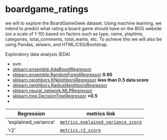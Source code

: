 # boardgame_ratings

we will to explore the BoardGameGeek dataset. Using machine learning, we intend to predict what rating a board game should have on the BGG website (on a scale of 1-10) based on factors such as type, name, playtime, categories, total_comments, total_wants, etc. To achieve this we will also be using Pandas, sklearn, and HTML/CSS/Bootstrap.



Exploratory data analysis (EDA)



- svm
- [sklearn.ensemble.AdaBoostRegressor](https://scikit-learn.org/stable/modules/generated/sklearn.ensemble.AdaBoostRegressor.html?highlight=regressor#sklearn.ensemble.AdaBoostRegressor) 
- [sklearn.ensemble.RandomForestRegressor](https://scikit-learn.org/stable/modules/generated/sklearn.ensemble.RandomForestRegressor.html?highlight=regressor#sklearn.ensemble.RandomForestRegressor) **0.65**
- [sklearn.neighbors.KNeighborsRegressor](https://scikit-learn.org/stable/modules/generated/sklearn.neighbors.KNeighborsRegressor.html?highlight=regressor#sklearn.neighbors.KNeighborsRegressor) **less than 0.5 data score**
- [sklearn.neighbors.RadiusNeighborsRegressor](https://scikit-learn.org/stable/modules/generated/sklearn.neighbors.RadiusNeighborsRegressor.html?highlight=regressor#sklearn.neighbors.RadiusNeighborsRegressor)
- [sklearn.neural_network.MLPRegressor](https://scikit-learn.org/stable/modules/generated/sklearn.neural_network.MLPRegressor.html?highlight=regressor#sklearn.neural_network.MLPRegressor) 
- [sklearn.tree.DecisionTreeRegressor](https://scikit-learn.org/stable/modules/generated/sklearn.tree.DecisionTreeRegressor.html?highlight=regressor#sklearn.tree.DecisionTreeRegressor) **<0.5**
- 

| **Regression**       | metrics link                                                 |
| -------------------- | ------------------------------------------------------------ |
| ‘explained_variance’ | [`metrics.explained_variance_score`](https://scikit-learn.org/stable/modules/generated/sklearn.metrics.explained_variance_score.html#sklearn.metrics.explained_variance_score) |
| ‘r2’                 | [`metrics.r2_score`](https://scikit-learn.org/stable/modules/generated/sklearn.metrics.r2_score.html#sklearn.metrics.r2_score) |